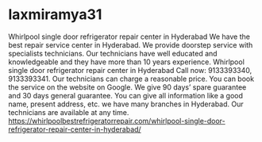 # laxmiramya31
 Whirlpool single door refrigerator repair center in Hyderabad We have the best repair service center in Hyderabad. We provide doorstep service with specialists technicians. Our technicians have well educated and knowledgeable and they have more than 10 years experience. Whirlpool single door refrigerator repair center in Hyderabad Call now: 9133393340, 9133393341. Our technicians can charge a reasonable price. You can book the service on the website on Google. We give 90 days’ spare guarantee and 30 days general guarantee. You can give all information like a good name, present address, etc. we have many branches in Hyderabad.  Our technicians are available at any time. https://whirlpoolbestrefrigeratorrepair.com/whirlpool-single-door-refrigerator-repair-center-in-hyderabad/
